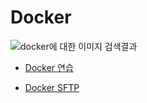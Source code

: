 # Docker

![docker에 대한 이미지 검색결과](https://www.docker.com/sites/default/files/social/docker_facebook_share.png)

- [Docker 연습](./docker_training.md)

- [Docker SFTP](docker_sftp.md)

